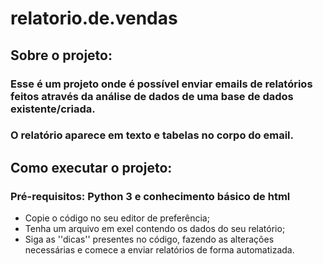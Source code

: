 # relatorio.de.vendas

## Sobre o projeto:
### Esse é um projeto onde é possível enviar emails de relatórios feitos através da análise de dados de uma base de dados existente/criada.
### O relatório aparece em texto e tabelas no corpo do email.

## Como executar o projeto:
### Pré-requisitos: Python 3 e conhecimento básico de html

- Copie o código no seu editor de preferência;
- Tenha um arquivo em exel contendo os dados do seu relatório;
- Siga as ''dicas'' presentes no código, fazendo as alterações necessárias e comece a enviar relatórios de forma automatizada.
